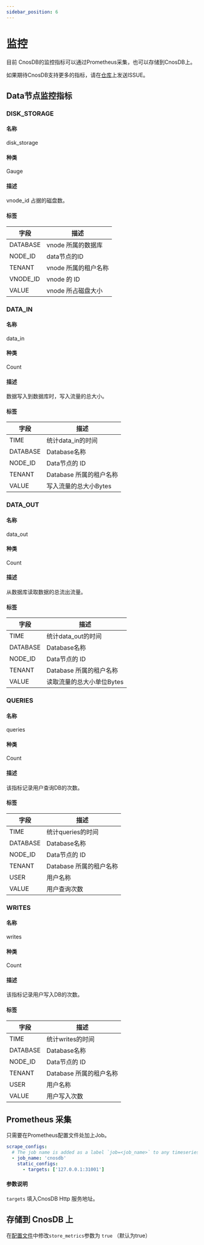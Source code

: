 ```yaml
---
sidebar_position: 6
---
```


# 监控

目前 CnosDB的监控指标可以通过Prometheus采集，也可以存储到CnosDB上。

如果期待CnosDB支持更多的指标，请在[仓库](https://github.com/cnosdb)上发送ISSUE。

## **Data节点监控指标**

### DISK_STORAGE

#### 名称

disk_storage

#### 种类

Gauge

#### 描述

vnode_id 占据的磁盘数。

#### 标签

| 字段       | 描述              |
|----------|-----------------|
| DATABASE | vnode 所属的数据库    |
| NODE_ID  | data节点的ID       |
| TENANT   | vnode 所属的租户名称   |
| VNODE_ID | vnode 的 ID      |
| VALUE    | vnode 所占磁盘大小    |


### DATA_IN

#### 名称

data_in

#### 种类

Count

#### 描述

数据写入到数据库时，写入流量的总大小。

#### 标签

| 字段       | 描述               |
|----------|------------------|
| TIME     | 统计data_in的时间     |
| DATABASE | Database名称       |
| NODE_ID  | Data节点的 ID       |
| TENANT   | Database 所属的租户名称 |
| VALUE    | 写入流量的总大小Bytes    |


### DATA_OUT

#### 名称

data_out

#### 种类

Count

#### 描述

从数据库读取数据的总流出流量。

#### 标签

| 字段       | 描述               |
|----------|------------------|
| TIME     | 统计data_out的时间    |
| DATABASE | Database名称       |
| NODE_ID  | Data节点的 ID       |
| TENANT   | Database 所属的租户名称 |
| VALUE    | 读取流量的总大小单位Bytes  |

### QUERIES

#### 名称

queries

#### 种类

Count

#### 描述

该指标记录用户查询DB的次数。

#### 标签


| 字段       | 描述               |
|----------|------------------|
| TIME     | 统计queries的时间     |
| DATABASE | Database名称       |
| NODE_ID  | Data节点的 ID       |
| TENANT   | Database 所属的租户名称 |
| USER     | 用户名称             |
| VALUE    | 用户查询次数           |

### WRITES

#### 名称

writes

#### 种类

Count

#### 描述

该指标记录用户写入DB的次数。

#### 标签

| 字段       | 描述               |
|----------|------------------|
| TIME     | 统计writes的时间      |
| DATABASE | Database名称       |
| NODE_ID  | Data节点的 ID       |
| TENANT   | Database 所属的租户名称 |
| USER     | 用户名称             |
| VALUE    | 用户写入次数           |


## **Prometheus 采集**

只需要在Prometheus配置文件处加上Job。

```yaml
scrape_configs:
  # The job name is added as a label `job=<job_name>` to any timeseries scraped from this config.
  - job_name: 'cnosdb'
    static_configs:
      - targets: ['127.0.0.1:31001']
```
#### 参数说明

`targets` 填入CnosDB Http 服务地址。


## 存储到 CnosDB 上

在[配置文件](./cluster_expansion#配置项-cluster)中修改`store_metrics`参数为 `true` （默认为true）

